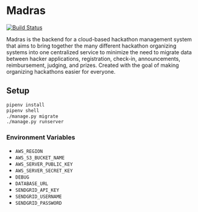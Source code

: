 # Madras

[![Build Status](https://travis-ci.org/TotalityHacks/madras.svg?branch=master)](https://travis-ci.org/TotalityHacks/madras)

Madras is the backend for a cloud-based hackathon management system that aims to bring together the many different hackathon organizing systems into one centralized service to minimize the need to migrate data between hacker applications, registration, check-in, announcements, reimbursement, judging, and prizes.  Created with the goal of making organizing hackathons easier for everyone.

## Setup

```bash
pipenv install
pipenv shell
./manage.py migrate
./manage.py runserver
```

### Environment Variables

- `AWS_REGION`
- `AWS_S3_BUCKET_NAME`
- `AWS_SERVER_PUBLIC_KEY`
- `AWS_SERVER_SECRET_KEY`
- `DEBUG`
- `DATABASE_URL`
- `SENDGRID_API_KEY`
- `SENDGRID_USERNAME`
- `SENDGRID_PASSWORD`
